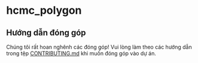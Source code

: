 # hcmc_polygon
## Hướng dẫn đóng góp

Chúng tôi rất hoan nghênh các đóng góp! Vui lòng làm theo các hướng dẫn trong tệp [CONTRIBUTING.md](CONTRIBUTING.md) khi muốn đóng góp vào dự án.
